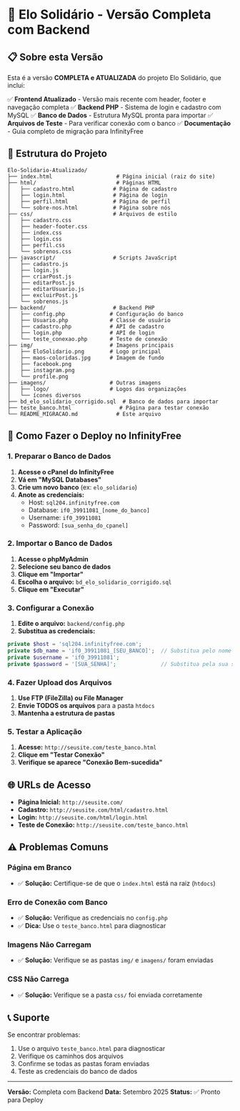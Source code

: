 # 🚀 Elo Solidário - Versão Completa com Backend

## 📋 Sobre esta Versão

Esta é a versão **COMPLETA e ATUALIZADA** do projeto Elo Solidário, que inclui:

✅ **Frontend Atualizado** - Versão mais recente com header, footer e navegação completa
✅ **Backend PHP** - Sistema de login e cadastro com MySQL
✅ **Banco de Dados** - Estrutura MySQL pronta para importar
✅ **Arquivos de Teste** - Para verificar conexão com o banco
✅ **Documentação** - Guia completo de migração para InfinityFree

## 📁 Estrutura do Projeto

```
Elo-Solidario-Atualizado/
├── index.html                    # Página inicial (raiz do site)
├── html/                         # Páginas HTML
│   ├── cadastro.html            # Página de cadastro
│   ├── login.html               # Página de login
│   ├── perfil.html              # Página de perfil
│   └── sobre-nos.html           # Página sobre nós
├── css/                         # Arquivos de estilo
│   ├── cadastro.css
│   ├── header-footer.css
│   ├── index.css
│   ├── login.css
│   ├── perfil.css
│   └── sobrenos.css
├── javascript/                  # Scripts JavaScript
│   ├── cadastro.js
│   ├── login.js
│   ├── criarPost.js
│   ├── editarPost.js
│   ├── editarUsuario.js
│   ├── excluirPost.js
│   └── sobrenos.js
├── backend/                     # Backend PHP
│   ├── config.php              # Configuração do banco
│   ├── Usuario.php             # Classe de usuário
│   ├── cadastro.php            # API de cadastro
│   ├── login.php               # API de login
│   └── teste_conexao.php       # Teste de conexão
├── img/                        # Imagens principais
│   ├── EloSolidario.png        # Logo principal
│   ├── maos-coloridas.jpg      # Imagem de fundo
│   ├── facebook.png
│   ├── instagram.png
│   └── profile.png
├── imagens/                    # Outras imagens
│   ├── logo/                   # Logos das organizações
│   └── ícones diversos
├── bd_elo_solidario_corrigido.sql  # Banco de dados para importar
├── teste_banco.html               # Página para testar conexão
└── README_MIGRACAO.md            # Este arquivo
```

## 🔧 Como Fazer o Deploy no InfinityFree

### 1. Preparar o Banco de Dados

1. **Acesse o cPanel do InfinityFree**
2. **Vá em "MySQL Databases"**
3. **Crie um novo banco** (ex: `elo_solidario`)
4. **Anote as credenciais:**
   - Host: `sql204.infinityfree.com`
   - Database: `if0_39911081_[nome_do_banco]`
   - Username: `if0_39911081`
   - Password: `[sua_senha_do_cpanel]`

### 2. Importar o Banco de Dados

1. **Acesse o phpMyAdmin**
2. **Selecione seu banco de dados**
3. **Clique em "Importar"**
4. **Escolha o arquivo:** `bd_elo_solidario_corrigido.sql`
5. **Clique em "Executar"**

### 3. Configurar a Conexão

1. **Edite o arquivo:** `backend/config.php`
2. **Substitua as credenciais:**
```php
private $host = 'sql204.infinityfree.com';
private $db_name = 'if0_39911081_[SEU_BANCO]';  // Substitua pelo nome real
private $username = 'if0_39911081';
private $password = '[SUA_SENHA]';              // Substitua pela sua senha
```

### 4. Fazer Upload dos Arquivos

1. **Use FTP (FileZilla) ou File Manager**
2. **Envie TODOS os arquivos** para a pasta `htdocs`
3. **Mantenha a estrutura de pastas**

### 5. Testar a Aplicação

1. **Acesse:** `http://seusite.com/teste_banco.html`
2. **Clique em "Testar Conexão"**
3. **Verifique se aparece "Conexão Bem-sucedida"**

## 🌐 URLs de Acesso

- **Página Inicial:** `http://seusite.com/`
- **Cadastro:** `http://seusite.com/html/cadastro.html`
- **Login:** `http://seusite.com/html/login.html`
- **Teste de Conexão:** `http://seusite.com/teste_banco.html`

## ⚠️ Problemas Comuns

### Página em Branco
- ✅ **Solução:** Certifique-se de que o `index.html` está na raiz (`htdocs`)

### Erro de Conexão com Banco
- ✅ **Solução:** Verifique as credenciais no `config.php`
- ✅ **Dica:** Use o `teste_banco.html` para diagnosticar

### Imagens Não Carregam
- ✅ **Solução:** Verifique se as pastas `img/` e `imagens/` foram enviadas

### CSS Não Carrega
- ✅ **Solução:** Verifique se a pasta `css/` foi enviada corretamente

## 📞 Suporte

Se encontrar problemas:
1. Use o arquivo `teste_banco.html` para diagnosticar
2. Verifique os caminhos dos arquivos
3. Confirme se todas as pastas foram enviadas
4. Teste as credenciais do banco de dados

---

**Versão:** Completa com Backend
**Data:** Setembro 2025
**Status:** ✅ Pronto para Deploy

